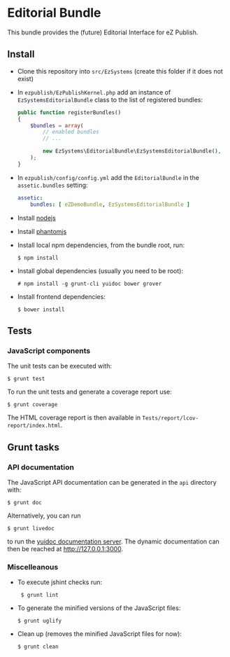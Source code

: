 # Editorial Bundle

This bundle provides the (future) Editorial Interface for eZ Publish.

## Install

* Clone this repository into `src/EzSystems` (create this folder if it does not
  exist)
* In `ezpublish/EzPublishKernel.php` add an instance of
  `EzSystemsEditorialBundle` class to the list of registered bundles:
    ```php
    public function registerBundles()
    {
        $bundles = array(
            // enabled bundles
            // ...

            new EzSystems\EditorialBundle\EzSystemsEditorialBundle(),
        );
    }
    ```
* In `ezpublish/config/config.yml` add the `EditorialBundle` in the
  `assetic.bundles` setting:

    ```yml
    assetic:
        bundles: [ eZDemoBundle, EzSystemsEditorialBundle ]
    ```
* Install [nodejs](http://nodejs.org/)
* Install [phantomjs](http://phantomjs.org)
* Install local npm dependencies, from the bundle root, run:
  ```
  $ npm install
  ```
* Install global dependencies (usually you need to be root):
  ```
  # npm install -g grunt-cli yuidoc bower grover
  ```
* Install frontend dependencies:
  ```
  $ bower install
  ```

## Tests

### JavaScript components

The unit tests can be executed with:
```
$ grunt test
``` 

To run the unit tests and generate a coverage report use:
```
$ grunt coverage
```

The HTML coverage report is then available in
`Tests/report/lcov-report/index.html`.

## Grunt tasks

### API documentation

The JavaScript API documentation can be generated in the `api` directory with:

```
$ grunt doc
```
Alternatively, you can run
```
$ grunt livedoc
```
to run the [yuidoc documentation
server](http://yui.github.io/yuidoc/args/index.html#server). The dynamic
documentation can then be reached at http://127.0.0.1:3000.

### Miscelleanous

* To execute jshint checks run:
  ```
   $ grunt lint
   ```
* To generate the minified versions of the JavaScript files:
  ```
  $ grunt uglify
  ```
* Clean up (removes the minified JavaScript files for now):
  ```
  $ grunt clean
 ```

